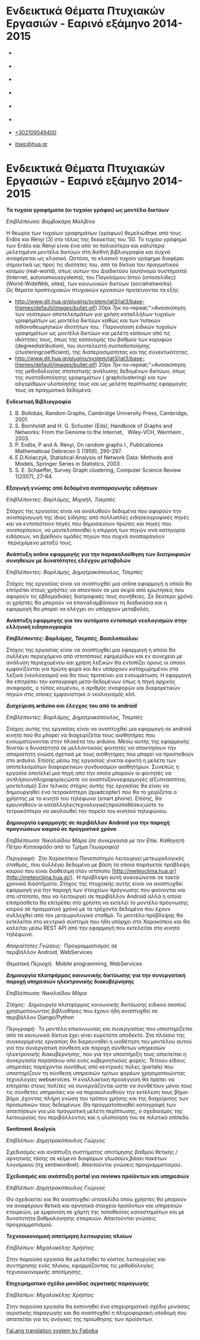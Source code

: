 Ενδεικτικά Θέματα Πτυχιακών Εργασιών - Εαρινό εξάμηνο 2014-2015
===============  

*   [](https://www.facebook.com/ditharokopio)
*   [](https://www.youtube.com/channel/UCEHkYirpXF1nSLxDCrfDZ4A)
*   [](https://www.linkedin.com/company/77699385)
*   [](https://www.instagram.com/dithua)

*   [](https://dit.hua.gr/index.php/el/studies/undergraduate-studies?view=article&id=1899:ep261-proegmena-themata-leitourgikon-systematon&catid=93:dit-undergraduate-courses-5)
*   [](https://dit.hua.gr/index.php/en/studies/undergraduate-studies?view=article&id=1899:ep261-advanced-topics-in-operating-systems&catid=93:dit-undergraduate-courses-5)

*   [+302109549400](tel:+302109549400)
*   [itsec@hua.gr](mailto:itsec@hua.gr)

Ενδεικτικά Θέματα Πτυχιακών Εργασιών - Εαρινό εξάμηνο 2014-2015
===============================================================

**Τα τυχαία γραφήματα (οι τυχαίοι γράφοι) ως μοντέλα δικτύων**

_Επιβλέπουσα: Βαμβακάρη Μαλβίνα_

H θεωρία των τυχαίων γραφημάτων (γράφων) θεμελιώθηκε από τους Erdös και Rényi \[3\] στο τέλος της δεκαετίας του ’50. Το τυχαίο γράφημα των Erdös και Rényi είναι ένα από τα παλαιότερα και καλύτερα μελετημένα μοντέλα δικτύων στη διεθνή βιβλιογραφία και συχνά αναφέρεται ως κλασικό. Ωστόσο, το κλασικό τυχαίο γράφημα διαφέρει σημαντικά ως προς τις ιδιότητες του, από τα δίκτυα του πραγματικού κόσμου (real-world), όπως αυτών του Διαδικτύου (αυτόνομα συστήματα) (Internet, autonomoussystems), του Παγκόσμιου Ιστού (ιστοσελίδες) (World-WideWeb, sites), των κοινωνικών δικτύων (socialnetworks).  
Ως θέματα προπτυχιακών πτυχιακών εργασιών προτείνονται τα εξής

*   http://www.dit.hua.gr/plugins/system/jat3/jat3/base-themes/default/images/bullet.gif) 20px 7px no-repeat;"\>Ανασκόπηση των νεότερων αποτελεσμάτων για χρήση καταλλήλων τυχαίων γραφημάτων ως μοντέλα δικτύων καθώς και των τυπικών πιθανοθεωρητικών ιδιοτήτων του.  Παρουσίαση ειδικών τυχαίων γραφημάτων ως μοντέλα δικτύων και μελέτη κάποιων από τις ιδιότητες τους, όπως της κατανομής του βαθμού των κορυφών (degreedistribution), του συντελεστή συσταδοποίησης (clusteringcoefficient), της διαπερασιμότητας και της συνεκτικότητας.
*   http://www.dit.hua.gr/plugins/system/jat3/jat3/base-themes/default/images/bullet.gif) 20px 7px no-repeat;"\>Ανασκόπηση της μεθοδολογίας στατιστικής ανάλυσης δεδομένων δικτύων, όπως της συσταδοποίησης γραφημάτων ( graphclustering) και των αλγορίθμων υλοποίησης τους και ως μελέτη περίπτωσης εφαρμογές τους σε πραγματικά δεδομένα.

**Ενδεικτική Βιβλιογραφία**

1.  B. Bollobás, Random Graphs, Cambridge University Press, Cambridge, 2001.
2.  S. Bornholdt and H. G. Schuster (Eds), Handbook of Graphs and Networks: From the Genome to the Internet,   Wiley-VCH, Weinheim , 2003.
3.  P. Erdös, P and A. Rényi, On random graphs I., Publicationes Mathematicae Debrecen 5 (1959), 290-297.
4.  E.D.Kolaczyk, Statistical Analysis of Network Data: Methods and Models, Springer Series in Statistics, 2003 .
5.  S. E. Schaeffer, Survey Graph clustering, Computer Science Review 1(2007), 27-64.

**Εξαγωγή γνώσης από δεδομένα αναπαραγωγής ειδήσεων**

_Επιβλέποντες: Βαρλάμης, Μιχαήλ, Τσερπές_

Στόχος της εργασίας είναι να αναλυθούν δεδομένα που αφορούν την αναπαραγωγή της ίδιας είδησης από πολλαπλές ειδησεογραφικές πηγές και να εντοπιστούν πηγές που δημοσιεύουν πρώτες και πηγές που αναπαράγουν, να μοντελοποιηθεί η επιρροή των πηγών ανά κατηγορία ειδήσεων, να βρεθούν ομάδες πηγών που συχνά αναπαράγουν  περιεχόμενο μεταξύ τους.

**Ανάπτυξη online εφαρμογής για την παρακολούθηση των διατροφικών συνηθειών με δυνατότητες ελέγχου μεταβολών**

__Επιβλέποντες:_ Βαρλάμης, Δημητρακόπουλος, Τσερπές_

Στόχος της εργασίας είναι να αναπτυχθεί μια online εφαρμογή η οποία θα επιτρέπει στους χρήστες να απαντούν σε μια σειρά από ερωτήσεις που αφορούν τις εβδομαδιαίες διατροφικές τους συνήθειες. Σε δεύτερο χρόνο οι χρήστες θα μπορούν να επαναλαμβάνουν τη διαδικασία και η εφαρμογή θα μπορεί να ελέγχει αν υπάρχουν μεταβολές.

**Ανάπτυξη εφαρμογής για τον αυτόματο εντοπισμό νεολογισμών στην ελληνική ειδησεογραφία**

___Επιβλέποντες: Βαρλάμης, Τσερπές, Βασιλοπούλου___

Στόχος της εργασίας είναι να αναπτυχθεί μια εφαρμογή η οποία θα συλλέγει περιεχόμενο από ιστοτόπους εφημερίδων και εν συνεχεία με ανάλυση περιεχομένου και χρήση λεξικών θα εντοπίζει όρους οι οποίοι εμφανίζονται για πρώτη φορά και δεν υπάρχουν καταχωρημένοι στα λεξικά (νεολογισμοί) και θα τους προτείνει για ενσωμάτωση. Η εφαρμογή θα επιτρέπει την καταγραφή μετα-δεδομένων όπως η πηγή αρχικής αναφοράς, ο τύπος κειμένου, ο αριθμός αναφορών και διαφορετικών πηγών στις οποιες εμφανίστηκε ο νεολογισμός κλπ.

**Διαχείριση arduino και έλεγχος του από το android**

_Επιβλέποντες: _Βαρλάμης, Δημητρακόπουλος, Τσερπές__

Στόχος αυτής της εργασίας είναι να αναπτυχθεί μια εφαρμογή σε android κινητό πού θα μπορεί να διαχειρίζεται τους αισθητήρες που ενσωματώνονται στην πλακέτα του arduino. Μέσω αυτής της εφαρμογής δίνεται η δυνατότητα σε μελλοντικούς φοιτητές να αποκτήσουν την απαραίτητη γνώση σχετικά με τους αισθητήρες που μπορεί να προστεθούν στο arduino. Επίσης μέσω της εργασίας γίνεται εφικτή η μελέτη των αποτελεσμάτων διαφορετικών συνδυασμών αισθητήρων. Συνεπώς η εργασία αποτελεί μια πηγή απο την οποία μπορούν οι φοιτητές να αντλήσουνπληροφορίεςώστε να αναπτύξουνεφαρμογές (έξυπνασπίτια, μοντελισμό) Σαν τελικός στόχος αυτής της εργασίας θα είναι να δημιουργηθεί ένα τετρακόπτερο (quadcopter) που θα το χειρίζεται ο χρήστης με το κινητό του τηλέφωνο (smart phone). Επίσης, θα ερευνηθούν οι κατάλληλεςτεχνολογικέςπροϋποθέσειςώστε το τετρακόπτερο να ακολουθεί την πορεία του κινητού τηλεφώνου.

**Δημιουργία εφαρμογής σε περιβάλλον Android για την παροχή προγνώσεων καιρού σε πραγματικό χρόνο**

_Επιβλέπουσα: Νικολαϊδου Μάρα (σε συνεργασία με τον Επίκ. Καθηγητή Πέτρο Κατσαφάδο από το Τμήμα Γεωγραφία)_

_Περιγραφή:_  Στο Χαροκόπειο Πανεπιστημίο λειτουργεί μετεωρολογικός σταθμός, που συλλέγει δεδομένα με βάση τα οποία παράγεται πρόβλεψη καιρού που είναι διαθέσιμη στον ιστότοπο [http://meteoclima.hua.gr](http://meteoclima.hua.gr/).  Η πρόβλεψη αυτή ανανεώνεται σε τακτά χρονικά διαστήματα. Στόχος της πτυχιακής αυτής είναι να αναπτυχθεί εφαρμογή για την παροχή των στοιχείων πρόγνωσης που φαίνονται και στο ιστότοπο, που να λειτουργεί σε περιβάλλον Android αλλά η οποία επιπρόσθετα θα επιτρέπει στο χρήστη να εκτελεί το μοντέλο πρόγνωσης καιρού σε πραγματικό χρόνο με τα τρέχοντα δεδομένα που έχουν συλλεχθεί από τον μετεωρολογικό σταθμό. Το μοντέλο πρόβλεψης θα εκτελείται στο κεντρικό σύστημα που ήδη υπάρχει στο Χαροκόπειο και θα καλείται μέσω REST API από την εφαρμογή που εκτελείται στο κινητό τηλέφωνο.

_Απαραίτητες Γνώσεις:_  Προγραμματισμός σε περιβάλλον Android, WebServices

_Θεματική Περιοχή:_  Mobile programming, WebServices

**Δημιουργία πλατφόρμας κοινωνικής δικτύωσης για την συνεργατική παροχή υπηρεσιών ηλεκτρονικής διακυβέρνησης**

_Επιβλέπουσα: Νικολαϊδου Μάρα_

_Στόχος:_  Δημιουργία πλατφόρμας κοινωνικής δικτύωσης ειδικού σκοπού χρησιμοποιώντας βιβλιοθήκες που έχουν ήδη αναπτυχθεί σε περιβάλλον Django/Python

_Περιγραφή:_  Το μοντέλο επικοινωνίας και συνεργασίας που υποστηρίζεται από τα κοινωνικά δίκτυα έχει γίνει ευρύτατα αποδεκτό. Στο πλαίσιο της συγκεκριμένης εργασίας θα διερευνηθεί η υιοθέτηση του μοντέλου αυτού για την συνεργατική σύνθεση και παροχή σύνθετων υπηρεσιών ηλεκτρονικής διακυβέρνησης, που για την υποστήριξη τους απαιτείται η συνεργασία παραπάνω από ενός κυβερνητικούς φορείς. Τέτοιου είδους υπηρεσίες παρέχονται συνήθως από κεντρικές πύλες (portals) που υποστηρίζουν τη σύνθεση υπηρεσιών τρίτων φορέων χρησιμοποιώντας τεχνολογίες webservices. Η εναλλακτική προσέγγιση θα πρέπει να επιτρέπει στους πολίτες να συνεργάζονται ώστε να συνθέτουν μόνοι τους τις σύνθετες υπηρεσίες και να παρακολουθούν την εκτέλεση τους βήμα-βήμα ,έχοντας πλήρη γνώση του τρόπου χρήσης και της διαχείρισης των προσωπικών τους δεδομένων. Θα πραγματοποιηθεί καταγραφή των απαιτήσεων για μία πραγματική μελέτη περίπτωσης, ο σχεδιασμός της λειτουργίας του περιβάλλοντος και η υλοποίηση του σε πιλοτικό επίπεδο.

**Sentiment Analysis**

_Επιβλέπων: Δημητρακόπουλος Γιώργος_

Σχεδιασμός και ανάπτυξη συστήματος αποτίμησης βαθμού θετικής / αρνητικής τάσης σε κείμενα διαφόρων γλωσσών,βάσει πακέτων λογισμικού (πχ sentiwordnet). Απαιτούνται γνώσεις προγραμματισμού.

**Σχεδιασμός και ανάπτυξη portal για reviews προϊόντων και υπηρεσιών**

_Επιβλέπων: Δημητρακόπουλος Γιώργος_

Θα σχεδιαστεί και θα αναπτυχθεί ιστοσελίδα όπου χρήστες θα μπορούν να αναφέρουν θετικά και αρνητικά στοιχεία προϊόντων και υπηρεσιών εταιρειών, με εμφανιση σε χάρτη της τοποθεσίας καταστημάτων και με δυνατοτητα βαθμολόγησης εταιρειών. Απαιτούνται γνώσεις προγραμματισμού.

**Τεχνοοικονομική αποτίμηση λειτουργίας πλοίων**

_Επιβλέπων: Μιχαλακέλης Χρήστος_

Στην παρούσα εργασία θα μελετηθεί το κόστος λειτουργίας και συντήρησης ενός πλοίου, εφαρμόζοντας τις μεθοδολογίες τεχνοοικονομικής αποτίμησης.

**Επιχειρηματικό σχέδιο μονάδας αγροτικής παραγωγής**

_Επιβλέπων: Μιχαλακέλης Χρήστος_

Στην παρούσα εργασία θα εκπονηθεί ένα επιχειρηματικό σχέδιο μονάσας αγροτικής παραγωγής και θα αναπτυχθεί η πληροφοριακή υποδομή που απαιτείται για τις ανάγκες της προώθησης των προϊόντων.

[FaLang translation system by Faboba](http://www.faboba.com/ "Faboba : Création de composantJoomla")

[](https://dit.hua.gr/index.php/el/studies/undergraduate-studies?view=article&id=880:2013-2016&catid=45:-#)